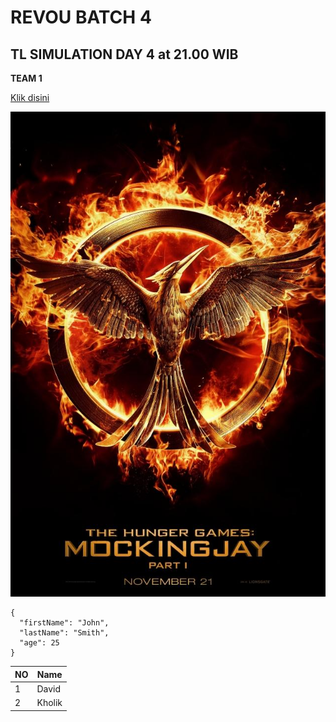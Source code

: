 # REVOU BATCH 4

## TL SIMULATION DAY 4 at 21.00 WIB

**TEAM 1**

[Klik disini](www.google.com)

![Gambar hunger game](images/hunger.jpg)

```
{
  "firstName": "John",
  "lastName": "Smith",
  "age": 25
}
```

| NO  | Name   |
| --- | ------ |
| 1   | David  |
| 2   | Kholik |
